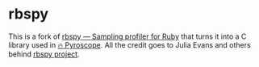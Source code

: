 # rbspy

This is a fork of [rbspy — Sampling profiler for Ruby](https://github.com/rbspy/rbspy) that turns it into a C library used in [🔥 Pyroscope](https://github.com/pyroscope-io/pyroscope). All the credit goes to Julia Evans and others behind [rbspy project](https://github.com/rbspy).
